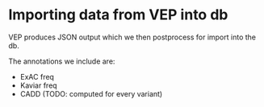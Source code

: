 # Importing data from VEP into db

VEP produces JSON output which we then postprocess for import into the db.

The annotations we include are:
* ExAC freq
* Kaviar freq
* CADD (TODO: computed for every variant)
